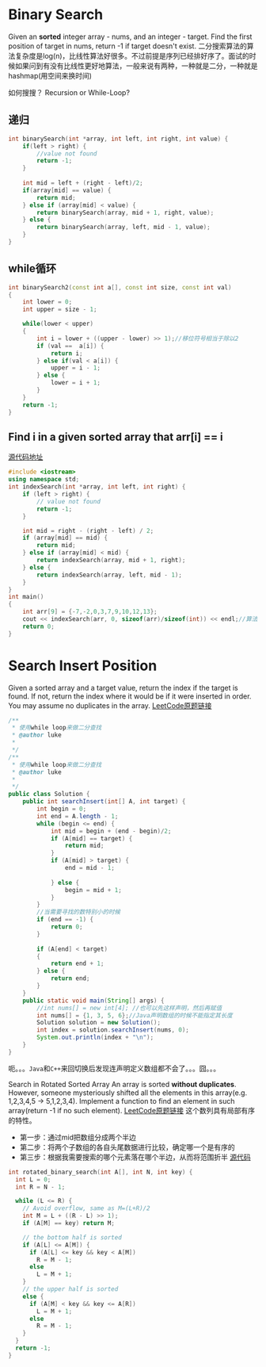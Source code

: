 # Binary Search
Given an **sorted** integer array - nums, and an integer - target. Find the first position of target in nums, return -1 if target doesn't exist.
二分搜索算法的算法复杂度是log(n)，比线性算法好很多。不过前提是序列已经排好序了。面试的时候如果问到有没有比线性更好地算法，一般来说有两种，一种就是二分，一种就是hashmap(用空间来换时间)

如何搜搜？
Recursion or While-Loop?

## 递归
```C++
int binarySearch(int *array, int left, int right, int value) {
	if(left > right) {
		//value not found
		return -1;
	}
	
	int mid = left + (right - left)/2;
	if(array[mid] == value) {
		return mid;
	} else if (array[mid] < value) {
		return binarySearch(array, mid + 1, right, value);
	} else {
		return binarySearch(array, left, mid - 1, value);
	}
}
```
## while循环
```C++
int binarySearch2(const int a[], const int size, const int val)
{
	int lower = 0;
	int upper = size - 1;

	while(lower < upper)
	{
		int i = lower + ((upper - lower) >> 1);//移位符号相当于除以2
		if (val ==  a[i]) {
			return i;
		} else if(val < a[i]) {
			upper = i - 1;
		} else {
			lower = i + 1;
		}
	}
	return -1;
}
```


## Find i in a given sorted array that arr[i] == i
[源代码地址](https://github.com/lukesummer/boolan/blob/master/class3/index_search.c)
```C++
#include <iostream>
using namespace std;
int indexSearch(int *array, int left, int right) {
    if (left > right) {
        // value not found
        return -1;
    }

    int mid = right - (right - left) / 2;    
    if (array[mid] == mid) {
        return mid;
    } else if (array[mid] < mid) {
        return indexSearch(array, mid + 1, right);
    } else {
        return indexSearch(array, left, mid - 1);
    }
}
int main()
{
	int arr[9] = {-7,-2,0,3,7,9,10,12,13};
	cout << indexSearch(arr, 0, sizeof(arr)/sizeof(int)) << endl;//算法正确，返回3
	return 0;
}
```

# Search Insert Position
Given a sorted array and a target value, return the index if the target is found. If not, return the index where it would be if it were inserted in order.
You may assume no duplicates in the array.
[LeetCode原题链接](https://leetcode.com/problems/search-insert-position/)
```java
/**
 * 使用while loop来做二分查找
 * @author luke
 *
 */
/**
 * 使用while loop来做二分查找
 * @author luke
 *
 */
public class Solution {
	public int searchInsert(int[] A, int target) {
		int begin = 0;
		int end = A.length - 1;
		while (begin <= end) {
			int mid = begin + (end - begin)/2;
			if (A[mid] == target) {
				return mid;
			}
			if (A[mid] > target) {
				end = mid - 1;
			
			} else {
				begin = mid + 1;
			}
		}
		//当需要寻找的数特别小的时候
		if (end == -1) {
			return 0;
		}
		
		if (A[end] < target)
		{
			return end + 1;
		} else {
			return end;
		}		
	}
	public static void main(String[] args) {
		//int nums[] = new int[4]; //也可以先这样声明，然后再赋值
		int nums[] = {1, 3, 5, 6};//Java声明数组的时候不能指定其长度
		Solution solution = new Solution();
		int index = solution.searchInsert(nums, 0);
		System.out.println(index + "\n");	
	}
}
```
呃。。。`Java`和`C++`来回切换后发现连声明定义数组都不会了。。。囧。。。

Search in Rotated Sorted Array
An array is sorted **without duplicates**. However, someone mysteriously shifted all the elements in this array(e.g. 1,2,3,4,5 -> 5,1,2,3,4). Implement a function to find an element in such array(return -1 if no such element).
[LeetCode原题链接](https://leetcode.com/problems/search-in-rotated-sorted-array/)
这个数列具有局部有序的特性。
- 第一步：通过mid把数组分成两个半边
- 第二步：将两个子数组的各自头尾数据进行比较，确定哪一个是有序的
- 第三步：根据我需要搜索的哪个元素落在哪个半边，从而将范围折半
[源代码](https://github.com/lukesummer/boolan/blob/master/class3/rotate_array_search.c)
```C++
int rotated_binary_search(int A[], int N, int key) {
  int L = 0;
  int R = N - 1;

  while (L <= R) {
    // Avoid overflow, same as M=(L+R)/2
    int M = L + ((R - L) >> 1);
    if (A[M] == key) return M;

    // the bottom half is sorted
    if (A[L] <= A[M]) {
      if (A[L] <= key && key < A[M])
        R = M - 1;
      else
        L = M + 1;
    }
    // the upper half is sorted
    else {
      if (A[M] < key && key <= A[R])
        L = M + 1;
      else
        R = M - 1;
    }
  }
  return -1;
}
```